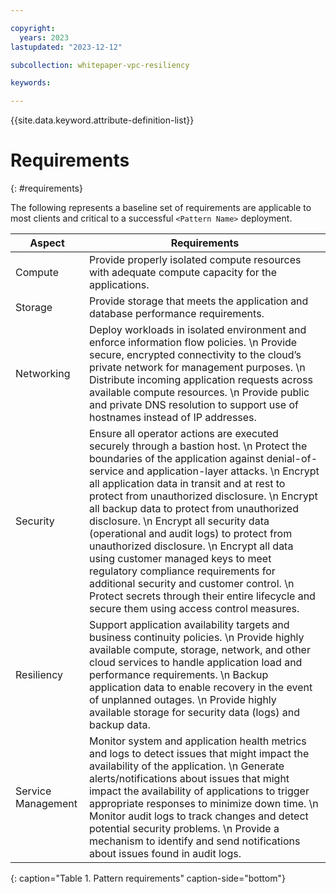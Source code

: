 ```yaml
---

copyright:
  years: 2023
lastupdated: "2023-12-12"

subcollection: whitepaper-vpc-resiliency

keywords:

---
```


{{site.data.keyword.attribute-definition-list}}

# Requirements
{: #requirements}

The following represents a baseline set of requirements are applicable to most clients and critical to a successful `<Pattern Name>` deployment.

<!--example Requirements Table – update with requirements for pattern-->

| Aspect | Requirements |
| -------------- | -------------- |
| Compute | Provide properly isolated compute resources with adequate compute capacity for the applications. |
| Storage | Provide storage that meets the application and database performance requirements. |
| Networking | Deploy workloads in isolated environment and enforce information flow policies.  \n Provide secure, encrypted connectivity to the cloud’s private network for management purposes.  \n Distribute incoming application requests across available compute resources.  \n Provide public and private DNS resolution to support use of hostnames instead of IP addresses. |
| Security | Ensure all operator actions are executed securely through a bastion host.  \n Protect the boundaries of the application against denial-of-service and application-layer attacks.  \n Encrypt all application data in transit and at rest to protect from unauthorized disclosure.  \n Encrypt all backup data to protect from unauthorized disclosure.  \n Encrypt all security data (operational and audit logs) to protect from unauthorized disclosure.  \n Encrypt all data using customer managed keys to meet regulatory compliance requirements for additional security and customer control.  \n Protect secrets through their entire lifecycle and secure them using access control measures. |
| Resiliency | Support application availability targets and business continuity policies.  \n Provide highly available compute, storage, network, and other cloud services to handle application load and performance requirements.  \n Backup application data to enable recovery in the event of unplanned outages.  \n Provide highly available storage for security data (logs) and backup data.|
| Service Management | Monitor system and application health metrics and logs to detect issues that might impact the availability of the application.  \n Generate alerts/notifications about issues that might impact the availability of applications to trigger appropriate responses to minimize down time.  \n Monitor audit logs to track changes and detect potential security problems.  \n Provide a mechanism to identify and send notifications about issues found in audit logs. |
{: caption="Table 1. Pattern requirements" caption-side="bottom"}
